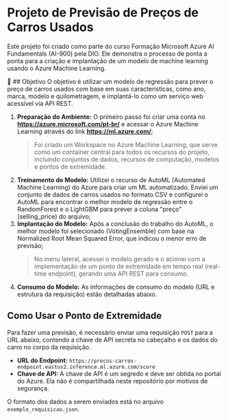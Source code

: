 # Projeto de Previsão de Preços de Carros Usados

Este projeto foi criado como parte do curso Formação Microsoft Azure AI Fundamentals (AI-900) pela DIO. Ele demonstra o processo de ponta a ponta para a criação e implantação de um modelo de machine learning usando o Azure Machine Learning.

🎯 ## Objetivo
O objetivo é utilizar um modelo de regressão para prever o preço de carros usados com base em suas características, como ano, marca, modelo e quilometragem, e implantá-lo como um serviço web acessível via API REST.

1.  **Preparação do Ambiente:** O primeiro passo foi criar uma conta no **https://azure.microsoft.com/pt-br/** e acessar o Azure Machine Learning através do link **https://ml.azure.com/**;
    > Foi criado um Workspace no Azure Machine Learning, que serve como um container central para todos os recursos do projeto, incluindo conjuntos de dados, recursos de computação, modelos e pontos de extremidade.
2.  **Treinamento do Modelo:** Utilizei o recurso de AutoML (Automated Machine Learning) do Azure para criar um ML automatizado. Enviei um conjunto de dados de carros usados no formato CSV e configurei o AutoML para encontrar o melhor modelo de regressão entre o RandomForest e o LightGBM para prever a coluna "preço" (selling_price) do arquivo;
3.  **Implantação do Modelo:** Após a conclusão do trabalho do AutoML, o melhor modelo foi selecionado (VotingEnsemble) com base na Normalized Root Mean Squared Error, que indicou o menor erro de previsão;
    > No menu lateral, acessei o modelo gerado e o acionei com a implementação de um ponto de extremidade em tempo real (real-time endpoint), gerando uma API REST para consumo.
5.  **Consumo do Modelo:** As informações de consumo do modelo (URL e estrutura da requisição) estão detalhadas abaixo.

## Como Usar o Ponto de Extremidade

Para fazer uma previsão, é necessário enviar uma requisição `POST` para a URL abaixo, contendo a chave de API secreta no cabeçalho e os dados do carro no corpo da requisição.

* **URL do Endpoint:** `https://precos-carros-endpoint.eastus2.inference.ml.azure.com/score`
* **Chave de API:** A chave de API é um segredo e deve ser obtida no portal do Azure. Ela não é compartilhada neste repositório por motivos de segurança.

O formato dos dados a serem enviados está no arquivo `exemplo_requisicao.json`.
